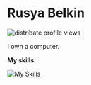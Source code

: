 # Rusya Belkin

<img src="https://komarev.com/ghpvc/?username=distribate" alt="distribate profile views"/>
  
I own a computer.

**My skills:**

[![My Skills](https://skillicons.dev/icons?i=html,css,js,ts,rust,kotlin,cs,nodejs,deno,bun,react,solidjs,nextjs,astro,supabase,tailwind,vite,webpack,docker,sqlite,mongodb,mysql,postgres,webstorm,vscode,unity,nginx,git,figma,ps,windows,yarn,npm,linux)](https://skillicons.dev)
